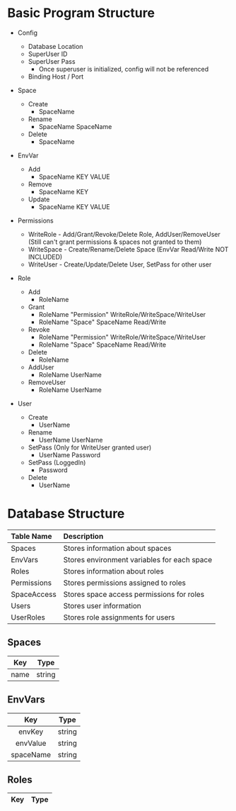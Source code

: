 # Basic Program Structure

* Config
  * Database Location
  * SuperUser ID
  * SuperUser Pass
    * Once superuser is initialized, config will not be referenced
  * Binding Host / Port

* Space
  * Create
    * SpaceName
  * Rename
    * SpaceName SpaceName
  * Delete
    * SpaceName

* EnvVar
  * Add
    * SpaceName KEY VALUE
  * Remove
    * SpaceName KEY
  * Update
    * SpaceName KEY VALUE

* Permissions
  * WriteRole - Add/Grant/Revoke/Delete Role, AddUser/RemoveUser (Still can't grant permissions & spaces not granted to them)
  * WriteSpace - Create/Rename/Delete Space (EnvVar Read/Write NOT INCLUDED)
  * WriteUser - Create/Update/Delete User, SetPass for other user

* Role
  * Add
    * RoleName
  * Grant
    * RoleName "Permission" WriteRole/WriteSpace/WriteUser
    * RoleName "Space" SpaceName Read/Write
  * Revoke
    * RoleName "Permission" WriteRole/WriteSpace/WriteUser
    * RoleName "Space" SpaceName Read/Write
  * Delete
    * RoleName
  * AddUser
    * RoleName UserName
  * RemoveUser
    * RoleName UserName

* User
  * Create
    * UserName
  * Rename
    * UserName UserName
  * SetPass (Only for WriteUser granted user)
    * UserName Password
  * SetPass (LoggedIn)
    * Password
  * Delete
    * UserName

# Database Structure

| Table Name  | Description                                 |
|:------------|:--------------------------------------------|
| Spaces      | Stores information about spaces             |
| EnvVars     | Stores environment variables for each space |
| Roles       | Stores information about roles              |
| Permissions | Stores permissions assigned to roles        |
| SpaceAccess | Stores space access permissions for roles   |
| Users       | Stores user information                     |
| UserRoles   | Stores role assignments for users           |

## Spaces

| Key  |  Type  |
|:----:|:------:|
| name | string |

## EnvVars

| Key       |  Type  |
|:---------:|:------:|
| envKey    | string |
| envValue  | string |
| spaceName | string |

## Roles

| Key | Type |
|:--:|:--:|
